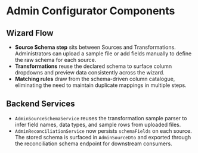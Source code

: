 # Admin Configurator Components

## Wizard Flow

- **Source Schema step** sits between Sources and Transformations. Administrators can upload a sample file or add
  fields manually to define the raw schema for each source.
- **Transformations** reuse the declared schema to surface column dropdowns and preview data consistently across the
  wizard.
- **Matching rules** draw from the schema-driven column catalogue, eliminating the need to maintain duplicate mappings
  in multiple steps.

## Backend Services

- `AdminSourceSchemaService` reuses the transformation sample parser to infer field names, data types, and sample rows
  from uploaded files.
- `AdminReconciliationService` now persists `schemaFields` on each source. The stored schema is surfaced in
  `AdminSourceDto` and exported through the reconciliation schema endpoint for downstream consumers.
